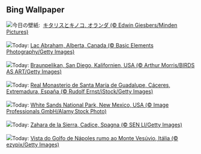 ## Bing Wallpaper
![](https://www.bing.com/th?id=OHR.DutchSquirrel_JA-JP6210839377_UHD.jpg&w=1000)今日の壁紙: &nbsp;[キタリスとキノコ, オランダ (© Edwin Giesbers/Minden Pictures)](https://www.bing.com/th?id=OHR.DutchSquirrel_JA-JP6210839377_UHD.jpg)
<br><br/>
![](https://www.bing.com/th?id=OHR.BubbleLake_FR-FR0545944347_UHD.jpg&w=1000)Today: [Lac Abraham, Alberta, Canada (© Basic Elements Photography/Getty Images)](https://www.bing.com/th?id=OHR.BubbleLake_FR-FR0545944347_UHD.jpg)
<br><br/>
![](https://www.bing.com/th?id=OHR.PelicanPortrait_DE-DE4317425167_UHD.jpg&w=1000)Today: [Braunpelikan, San Diego, Kalifornien, USA (© Arthur Morris/BIRDS AS ART/Getty Images)](https://www.bing.com/th?id=OHR.PelicanPortrait_DE-DE4317425167_UHD.jpg)
<br><br/>
![](https://www.bing.com/th?id=OHR.LasCarantonas_ES-ES8729775352_UHD.jpg&w=1000)Today: [Real Monasterio de Santa María de Guadalupe, Cáceres, Extremadura, España (© Rudolf Ernst/iStock/Getty Images)](https://www.bing.com/th?id=OHR.LasCarantonas_ES-ES8729775352_UHD.jpg)
<br><br/>
![](https://www.bing.com/th?id=OHR.WhiteSandsNP_EN-GB6124824986_UHD.jpg&w=1000)Today: [White Sands National Park, New Mexico, USA (© Image Professionals GmbH/Alamy Stock Photo)](https://www.bing.com/th?id=OHR.WhiteSandsNP_EN-GB6124824986_UHD.jpg)
<br><br/>
![](https://www.bing.com/th?id=OHR.CadizSpain_IT-IT4747642623_UHD.jpg&w=1000)Today: [Zahara de la Sierra, Cadice, Spagna (© SEN LI/Getty Images)](https://www.bing.com/th?id=OHR.CadizSpain_IT-IT4747642623_UHD.jpg)
<br><br/>
![](https://www.bing.com/th?id=OHR.NapoliPizza_PT-BR8534903906_UHD.jpg&w=1000)Today: [Vista do Golfo de Nápoles rumo ao Monte Vesúvio, Itália (© ezypix/Getty Images)](https://www.bing.com/th?id=OHR.NapoliPizza_PT-BR8534903906_UHD.jpg)
<br><br/>
